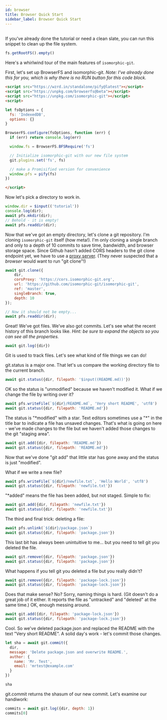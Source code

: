 ```yaml
---
id: browser
title: Browser Quick Start
sidebar_label: Browser Quick Start
---
```


<br>
<aside>
If you've already done the tutorial or need a clean slate, you can run this snippet to clean up the file system.

```js live
fs.getRootFS().empty()
```
</aside>

Here's a whirlwind tour of the main features of `isomorphic-git`.

First, let's set up BrowserFS and isomorphic-git. *Note: I've already done this for you, which is why there is no RUN button for this code block.*

```html
<script src="https://wzrd.in/standalone/pify@latest"></script>
<script src="https://unpkg.com/browserfs@beta"></script>
<script src="https://unpkg.com/isomorphic-git"></script>
<script>

let fsOptions = {
  fs: 'IndexedDB',
  options: {}
}

BrowserFS.configure(fsOptions, function (err) {
  if (err) return console.log(err)

  window.fs = BrowserFS.BFSRequire('fs')

  // Initialize isomorphic-git with our new file system
  git.plugins.set('fs', fs)

  // make a Promisified version for convenience
  window.pfs = pify(fs) 
})

</script>
```

Now let's pick a directory to work in.

```js live
window.dir = $input(('tutorial'))
console.log(dir);
await pfs.mkdir(dir);
// Behold - it is empty!
await pfs.readdir(dir);
```

Now that we've got an empty directory, let's clone a git repository.
I'm cloning `isomorphic-git` itself (how meta!).
I'm only cloning a single branch and only to a depth of 10 commits to save time, bandwidth, and browser storage space.
Since Github hasn't added CORS headers to the git clone endpoint yet, we have to use a [proxy server](https://cors.isomorphic-git.org/).
(They never suspected that a *browser* would want to run "git clone"!)

```js live
await git.clone({
    dir,
    corsProxy: 'https://cors.isomorphic-git.org',
    url: 'https://github.com/isomorphic-git/isomorphic-git',
    ref: 'master',
    singleBranch: true,
    depth: 10
});

// Now it should not be empty...
await pfs.readdir(dir);
```

Great! We've got files. We've also got commits.
Let's see what the recent history of this branch looks like.
*Hint: be sure to expand the objects so you can see all the properties.*

```js live
await git.log({dir})
```

Git is used to track files. Let's see what kind of file things we can do!

git.status is a major one. That let's us compare the working directory file to the current branch.

```js live
await git.status({dir, filepath: '$input((README.md))'})
```

OK so the status is "unmodified" because we haven't modified it.
What if we change the file by writing over it?

```js live
await pfs.writeFile(`${dir}/README.md`, 'Very short README', 'utf8')
await git.status({dir, filepath: 'README.md'})
```

The status is "\*modified" with a star.
Text editors sometimes use a "\*" in the title bar to indicate a file has unsaved changes.
That's what is going on here - we've made changes to the file but we haven't added those changes to the git "staging area".

```js live
await git.add({dir, filepath: 'README.md'})
await git.status({dir, filepath: 'README.md'})
```

Now that we've done "git add" that little star has gone away and the status is just "modified".

What if we write a new file?

```js live
await pfs.writeFile(`${dir}/newfile.txt`, 'Hello World', 'utf8')
await git.status({dir, filepath: 'newfile.txt'})
```

"\*added" means the file has been added, but not staged. Simple to fix:

```js live
await git.add({dir, filepath: 'newfile.txt'})
await git.status({dir, filepath: 'newfile.txt'})
```

The third and final trick: deleting a file:

```js live
await pfs.unlink(`${dir}/package.json`)
await git.status({dir, filepath: 'package.json'})
```

This last bit has always been unintuitive to me... but you need to tell git you deleted the file.
```js live
await git.remove({dir, filepath: 'package.json'})
await git.status({dir, filepath: 'package.json'})
```

What happens if you tell git you deleted a file but you really didn't?

```js live
await git.remove({dir, filepath: 'package-lock.json'})
await git.status({dir, filepath: 'package-lock.json'})
```

Does that make sense? No? Sorry, naming things is hard. (Git doesn't do a great job of it either.
It reports the file as "untracked" and "deleted" at the same time.) OK, enough messing around.

```js live
await git.add({dir, filepath: 'package-lock.json'})
await git.status({dir, filepath: 'package-lock.json'})
```

Cool. So we've deleted package.json and replaced the README with the text "Very short README".
A solid day's work - let's commit those changes.

```js live
let sha = await git.commit({
  dir,
  message: 'Delete package.json and overwrite README.',
  author: {
    name: 'Mr. Test',
    email: 'mrtest@example.com'
  }
})

sha
```

git.commit returns the shasum of our new commit. Let's examine our handiwork:

```js live
commits = await git.log({dir, depth: 1})
commits[0]
```

<!--
I just had a brilliant idea. What if instead of starting out cloning `isomorphic-git`
I had you the user create a new Github repo at the beginning with a default 'LICENSE.md' and 'README.md'?
Then we could actually push the changes we've made here in this last step.

When you create the repo, I'll have to add instructions for creating an access token for that repo so
you can push the results. Wait, Github doesn't allow you to specify write permissions for an individual repo?
Grr now they'll have to create an organization... wait that's a permanent name thing... ugh. I need
to build a bot to automate this thing. It can create the repo, then give *you* access to it. Or something.
-->
